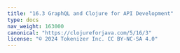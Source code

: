 ```yaml
---
title: "16.3 GraphQL and Clojure for API Development"
type: docs
nav_weight: 163000
canonical: "https://clojureforjava.com/5/16/3"
license: "© 2024 Tokenizer Inc. CC BY-NC-SA 4.0"
---
```

